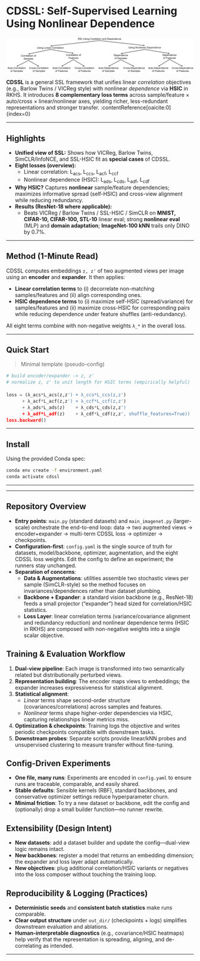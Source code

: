 
# CDSSL: Self-Supervised Learning Using Nonlinear Dependence

![CDSSL overview](SSL_categories.png)

**CDSSL** is a general SSL framework that unifies linear *correlation* objectives (e.g., Barlow Twins / VICReg style) with nonlinear *dependence* via **HSIC** in RKHS. It introduces **8 complementary loss terms** across sample/feature × auto/cross × linear/nonlinear axes, yielding richer, less-redundant representations and stronger transfer. :contentReference[oaicite:0]{index=0}

---

## Highlights
- **Unified view of SSL:** Shows how VICReg, Barlow Twins, SimCLR/InfoNCE, and SSL-HSIC fit as **special cases** of CDSSL.  
- **Eight losses (overview):**
  - Linear correlation: L<sub>acs</sub>, L<sub>ccs</sub>, L<sub>acf</sub>, L<sub>ccf</sub>
  - Nonlinear dependence (HSIC): L<sub>ads</sub>, L<sub>cds</sub>, L<sub>adf</sub>, L<sub>cdf</sub>
- **Why HSIC?** Captures **nonlinear** sample/feature dependencies; maximizes informative spread (self-HSIC) and cross-view alignment while reducing redundancy.  
- **Results (ResNet-18 where applicable):**
  - Beats VICReg / Barlow Twins / SSL-HSIC / SimCLR on **MNIST, CIFAR-10, CIFAR-100, STL-10** linear eval; strong **nonlinear eval** (MLP) and **domain adaptation**; **ImageNet-100 kNN** trails only DINO by 0.7%.  

---

## Method (1-Minute Read)
CDSSL computes embeddings `z, z'` of two augmented views per image using an **encoder** and **expander**. It then applies:

- **Linear correlation terms** to (i) decorrelate non-matching samples/features and (ii) align corresponding ones.  
- **HSIC dependence terms** to (i) maximize self-HSIC (spread/variance) for samples/features and (ii) maximize cross-HSIC for corresponding pairs while reducing dependence under feature shuffles (anti-redundancy).

All eight terms combine with non-negative weights `λ_*` in the overall loss.

---

## Quick Start
> Minimal template (pseudo-config)

```python
# build encoder/expander -> z, z'
# normalize z, z' to unit length for HSIC terms (empirically helpful)

loss = (λ_acs*L_acs(z,z') + λ_ccs*L_ccs(z,z')
      + λ_acf*L_acf(z,z') + λ_ccf*L_ccf(z,z')
      + λ_ads*L_ads(z)    + λ_cds*L_cds(z,z')
      + λ_adf*L_adf(z)    + λ_cdf*L_cdf(z,z', shuffle_features=True))
loss.backward()
```
---


## Install

Using the provided Conda spec:

```bash
conda env create -f environment.yaml
conda activate cdssl
```

---
---

## Repository Overview

- **Entry points**: `main.py` (standard datasets) and `main_imagenet.py` (larger-scale) orchestrate the end-to-end loop: data → two augmented views → encoder+expander → multi-term CDSSL loss → optimizer → checkpoints.
- **Configuration-first**: `config.yaml` is the single source of truth for datasets, model/backbone, optimizer, augmentation, and the eight CDSSL loss weights. Edit the config to define an experiment; the runners stay unchanged.
- **Separation of concerns**:
  - **Data & Augmentations**: utilities assemble two stochastic views per sample (SimCLR-style) so the method focuses on invariances/dependences rather than dataset plumbing.
  - **Backbone + Expander**: a standard vision backbone (e.g., ResNet-18) feeds a small projector (“expander”) head sized for correlation/HSIC statistics.
  - **Loss Layer**: linear correlation terms (variance/covariance alignment and redundancy reduction) and nonlinear dependence terms (HSIC in RKHS) are composed with non-negative weights into a single scalar objective.

## Training & Evaluation Workflow

1. **Dual-view pipeline**: Each image is transformed into two semantically related but distributionally perturbed views.
2. **Representation building**: The encoder maps views to embeddings; the expander increases expressiveness for statistical alignment.
3. **Statistical alignment**:
   - *Linear* terms shape second-order structure (covariances/correlations) across samples and features.
   - *Nonlinear* terms shape higher-order dependencies via HSIC, capturing relationships linear metrics miss.
4. **Optimization & checkpoints**: Training logs the objective and writes periodic checkpoints compatible with downstream tasks.
5. **Downstream probes**: Separate scripts provide linear/kNN probes and unsupervised clustering to measure transfer without fine-tuning.

## Config-Driven Experiments

- **One file, many runs**: Experiments are encoded in `config.yaml` to ensure runs are traceable, comparable, and easily shared.
- **Stable defaults**: Sensible kernels (RBF), standard backbones, and conservative optimizer settings reduce hyperparameter churn.
- **Minimal friction**: To try a new dataset or backbone, edit the config and (optionally) drop a small builder function—no runner rewrite.

## Extensibility (Design Intent)

- **New datasets**: add a dataset builder and update the config—dual-view logic remains intact.
- **New backbones**: register a model that returns an embedding dimension; the expander and loss layer adapt automatically.
- **New objectives**: plug additional correlation/HSIC variants or negatives into the loss composer without touching the training loop.

## Reproducibility & Logging (Practices)

- **Deterministic seeds** and **consistent batch statistics** make runs comparable.
- **Clear output structure** under `out_dir/` (checkpoints + logs) simplifies downstream evaluation and ablations.
- **Human-interpretable diagnostics** (e.g., covariance/HSIC heatmaps) help verify that the representation is spreading, aligning, and de-correlating as intended.

---
